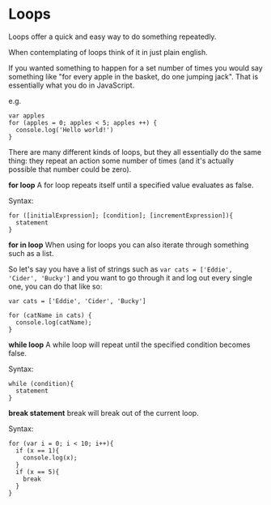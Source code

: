 # Loops
  Loops offer a quick and easy way to do something repeatedly.

When contemplating of loops think of it in just plain english.

If you wanted something to happen for a set number of times you would say something like "for every apple in the basket, do one jumping jack". That is essentially what you do in JavaScript.

e.g.
```
var apples
for (apples = 0; apples < 5; apples ++) {
  console.log('Hello world!')
}
```

There are many different kinds of loops, but they all essentially do the same thing: they repeat an action some number of times (and it's actually possible that number could be zero).

**for loop**
A for loop repeats itself until a specified value evaluates as false.

Syntax:
```
for ([initialExpression]; [condition]; [incrementExpression]){
  statement
}
```

**for in loop**
When using for loops you can also iterate through something such as a list.

So let's say you have a list of strings such as `var cats = ['Eddie', 'Cider', 'Bucky']` and you want to go through it and log out every single one, you can do that like so:

```
var cats = ['Eddie', 'Cider', 'Bucky']

for (catName in cats) {
  console.log(catName);
}
```

**while loop**
A while loop will repeat until the specified condition becomes false.

Syntax:
```
while (condition){
  statement
}
```

**break statement**
break will break out of the current loop.

Syntax:
```
for (var i = 0; i < 10; i++){
  if (x == 1){
    console.log(x);
  }
  if (x == 5){
    break
  }
}
```
